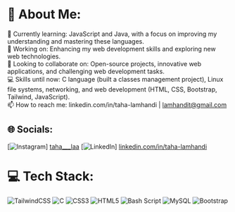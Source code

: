 # 💫 About Me:
🌱 Currently learning: JavaScript and Java, with a focus on improving my understanding and mastering these languages.<br>🔭 Working on: Enhancing my web development skills and exploring new web technologies.<br>👯 Looking to collaborate on: Open-source projects, innovative web applications, and challenging web development tasks.<br>💻 Skills until now: C language (built a classes management project), Linux file systems, networking, and web development (HTML, CSS, Bootstrap, Tailwind, JavaScript).<br>📫 How to reach me: linkedin.com/in/taha-lamhandi | lamhandit@gmail.com


## 🌐 Socials:
[![Instagram](https://img.shields.io/badge/Instagram-%23E4405F.svg?logo=Instagram&logoColor=white)] [taha___laa](https://www.instagram.com/taha__laa/)
[![LinkedIn](https://img.shields.io/badge/LinkedIn-%230077B5.svg?logo=linkedin&logoColor=white)] [linkedin.com/in/taha-lamhandi](https://www.linkedin.com/in/taha-lamhandi/)

# 💻 Tech Stack:
![TailwindCSS](https://img.shields.io/badge/tailwindcss-%2338B2AC.svg?style=for-the-badge&logo=tailwind-css&logoColor=white) ![C](https://img.shields.io/badge/c-%2300599C.svg?style=for-the-badge&logo=c&logoColor=white) ![CSS3](https://img.shields.io/badge/css3-%231572B6.svg?style=for-the-badge&logo=css3&logoColor=white) ![HTML5](https://img.shields.io/badge/html5-%23E34F26.svg?style=for-the-badge&logo=html5&logoColor=white) ![Bash Script](https://img.shields.io/badge/bash_script-%23121011.svg?style=for-the-badge&logo=gnu-bash&logoColor=white) ![MySQL](https://img.shields.io/badge/mysql-4479A1.svg?style=for-the-badge&logo=mysql&logoColor=white) ![Bootstrap](https://img.shields.io/badge/bootstrap-%238511FA.svg?style=for-the-badge&logo=bootstrap&logoColor=white)

<!-- Proudly created with GPRM ( https://gprm.itsvg.in ) -->
